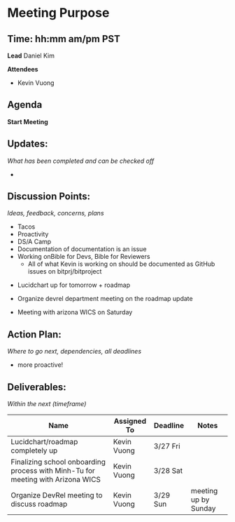 # Meeting Purpose

## Time: hh:mm am/pm PST

**Lead**
Daniel Kim

**Attendees**

* Kevin Vuong

## Agenda

**Start Meeting**

## Updates:

*What has been completed and can be checked off*

* 

## Discussion Points:

*Ideas, feedback, concerns, plans*

* Tacos
* Proactivity 
* DS/A Camp 
* Documentation of documentation is an issue 
* Working onBible for Devs, Bible for Reviewers
  * All of what Kevin is working on should be documented as GitHub issues on bitprj/bitproject

- Lucidchart up for tomorrow + roadmap
- Organize devrel department meeting on the roadmap update 

- Meeting with arizona WICS on Saturday

## Action Plan:

*Where to go next, dependencies, all deadlines*

* more proactive!

## Deliverables:

*Within the next (timeframe)*

| Name                                                         | Assigned To | Deadline | Notes                |
| ------------------------------------------------------------ | ----------- | -------- | -------------------- |
| Lucidchart/roadmap completely up                             | Kevin Vuong | 3/27 Fri |                      |
| Finalizing school onboarding process with Minh-Tu for meeting with Arizona WICS | Kevin Vuong | 3/28 Sat |                      |
| Organize DevRel meeting to discuss roadmap                   | Kevin Vuong | 3/29 Sun | meeting up by Sunday |